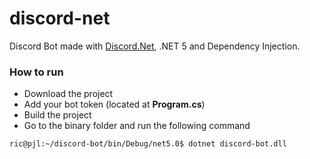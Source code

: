# discord-net
Discord Bot made with [Discord.Net](https://github.com/discord-net/Discord.Net), .NET 5 and Dependency Injection.

### How to run
 - Download the project
 -  Add your bot token (located at **Program.cs**)
 - Build the project
 - Go to the binary folder and run the following command
 
```console
ric@pjl:~/discord-bot/bin/Debug/net5.0$ dotnet discord-bot.dll 
```
